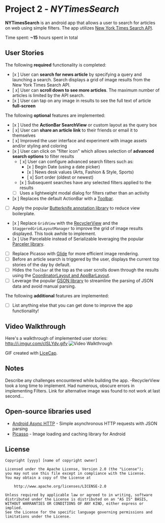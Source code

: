 # Project 2 - *NYTimesSearch*

**NYTimesSearch** is an android app that allows a user to search for articles on web using simple filters. The app utilizes [New York Times Search API](http://developer.nytimes.com/docs/read/article_search_api_v2).

Time spent: **~15** hours spent in total

## User Stories

The following **required** functionality is completed:

* [x ] User can **search for news article** by specifying a query and launching a search. Search displays a grid of image results from the New York Times Search API.
* [ x] User can **scroll down to see more articles**. The maximum number of articles is limited by the API search.
* [x ] User can tap on any image in results to see the full text of article **full-screen**

The following **optional** features are implemented:

* [x ] Used the **ActionBar SearchView** or custom layout as the query box
* [ x] User can **share an article link** to their friends or email it to themselves
* [ x] Improved the user interface and experiment with image assets and/or styling and coloring
* [x ] User can click on "filter icon" which allows selection of **advanced search options** to filter results
  * [ x] User can configure advanced search filters such as:
    * [x ] Begin Date (using a date picker)
    * [x ] News desk values (Arts, Fashion & Style, Sports)
    * [ x] Sort order (oldest or newest)
  * [x ] Subsequent searches have any selected filters applied to the results
  * [ ] Uses a lightweight modal dialog for filters rather than an activity
* [x ] Replaces the default ActionBar with a [Toolbar](http://guides.codepath.com/android/Using-the-App-ToolBar).
* [ ] Apply the popular [Butterknife annotation library](http://guides.codepath.com/android/Reducing-View-Boilerplate-with-Butterknife) to reduce view boilerplate.
* [x ] Replace `GridView` with the [RecyclerView](http://guides.codepath.com/android/Using-the-RecyclerView) and the `StaggeredGridLayoutManager` to improve the grid of image results displayed.
      This took awhile to implement.
* [x ] Use Parcelable instead of Serializable leveraging the popular [Parceler library](http://guides.codepath.com/android/Using-Parceler).
* [ ] Replace Picasso with [Glide](http://inthecheesefactory.com/blog/get-to-know-glide-recommended-by-google/en) for more efficient image rendering.
* [ ] Before an article search is triggered by the user, displays the current top stories of the day by default.
* [ ] Hides the `Toolbar` at the top as the user scrolls down through the results using the [CoordinatorLayout and AppBarLayout](http://guides.codepath.com/android/Using-the-App-ToolBar#reacting-to-scroll).
* [ ] Leverage the popular [GSON library](http://guides.codepath.com/android/Using-Android-Async-Http-Client#decoding-with-gson-library) to streamline the parsing of JSON data and avoid manual parsing.

The following **additional** features are implemented:

* [ ] List anything else that you can get done to improve the app functionality!

## Video Walkthrough

Here's a walkthrough of implemented user stories:
http://i.imgur.com/clSLYdv.gifv
<img src='http://i.imgur.com/clSLYdv.gifv' title='Video Walkthrough' width='' alt='Video Walkthrough' />

GIF created with [LiceCap](http://www.cockos.com/licecap/).

## Notes

Describe any challenges encountered while building the app.
-RecyclerView took a long time to implement. Had numerous, obscure errors in implementing Filters. Link for alternative image was found to not work at last second...

## Open-source libraries used

- [Android Async HTTP](https://github.com/loopj/android-async-http) - Simple asynchronous HTTP requests with JSON parsing
- [Picasso](http://square.github.io/picasso/) - Image loading and caching library for Android

## License

    Copyright [yyyy] [name of copyright owner]

    Licensed under the Apache License, Version 2.0 (the "License");
    you may not use this file except in compliance with the License.
    You may obtain a copy of the License at

        http://www.apache.org/licenses/LICENSE-2.0

    Unless required by applicable law or agreed to in writing, software
    distributed under the License is distributed on an "AS IS" BASIS,
    WITHOUT WARRANTIES OR CONDITIONS OF ANY KIND, either express or implied.
    See the License for the specific language governing permissions and
    limitations under the License.
